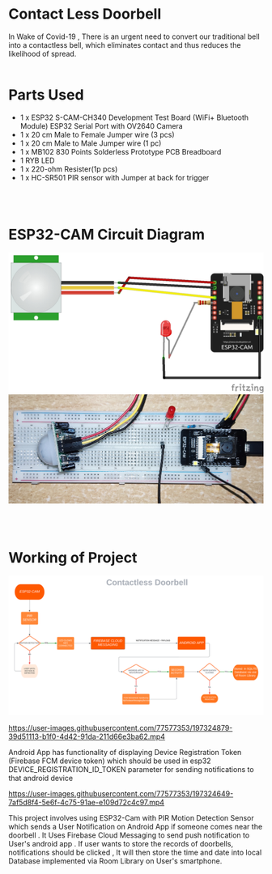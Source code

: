 # Contact Less Doorbell
In Wake of Covid-19 , There is an urgent need to convert our traditional bell into a contactless bell, which eliminates contact and thus reduces the likelihood of spread. 
<br>
<br>


# Parts Used

* 1 x ESP32 S-CAM-CH340 Development Test Board (WiFi+ Bluetooth Module) ESP32 Serial Port with OV2640 Camera
* 1 x 20 cm Male to Female Jumper wire (3 pcs)
* 1 x 20 cm Male to Male Jumper wire (1 pc)
* 1 x MB102 830 Points Solderless Prototype PCB Breadboard 
* 1  RYB LED 
* 1 x 220-ohm Resister(1p pcs)
* 1 x HC-SR501 PIR sensor with Jumper at back for trigger

<br>
<br>

# ESP32-CAM Circuit Diagram 

![circuit diagram](pir-led_bb.jpg
)
![breadboard diagram](breadboard_pir-led.jpg
)

<br>
<br>

# Working of Project


![flowchart](Flowchart.png)



https://user-images.githubusercontent.com/77577353/197324879-39d51113-b1f0-4d42-91da-211d66e3ba62.mp4

Android App has functionality of displaying Device Registration Token (Firebase FCM device token) which should be used in esp32 DEVICE_REGISTRATION_ID_TOKEN parameter for sending notifications to that android device 

https://user-images.githubusercontent.com/77577353/197324649-7af5d8f4-5e6f-4c75-91ae-e109d72c4c97.mp4

This project involves using ESP32-Cam with PIR Motion Detection Sensor which sends a User Notification on Android App if someone comes near the doorbell . It Uses Firebase Cloud Messaging to send push notification to User's android app . If user wants to store the records of doorbells, notifications should be clicked , It will then store the time and date into local Database implemented via Room Library on User's smartphone.
